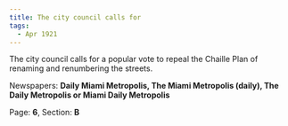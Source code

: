```yaml
---  
title: The city council calls for  
tags:  
  - Apr 1921  
---  
```

  
The city council calls for a popular vote to repeal the Chaille Plan of renaming and renumbering the streets.  
  
Newspapers: **Daily Miami Metropolis, The Miami Metropolis (daily), The Daily Metropolis or Miami Daily Metropolis**  
  
Page: **6**, Section: **B** 
